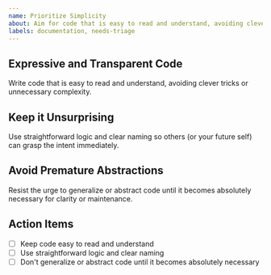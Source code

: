 ```yaml
---
name: Prioritize Simplicity
about: Aim for code that is easy to read and understand, avoiding clever tricks or unnecessary complexity.
labels: documentation, needs-triage
---
```


## Expressive and Transparent Code

Write code that is easy to read and understand, avoiding clever tricks or unnecessary complexity.

## Keep it Unsurprising

Use straightforward logic and clear naming so others (or your future self) can grasp the intent immediately.

## Avoid Premature Abstractions

Resist the urge to generalize or abstract code until it becomes absolutely necessary for clarity or maintenance.

## Action Items

- [ ] Keep code easy to read and understand
- [ ] Use straightforward logic and clear naming
- [ ] Don't generalize or abstract code until it becomes absolutely necessary
